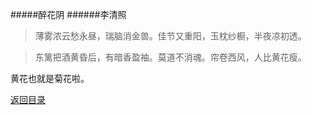 #####醉花阴
######李清照

>薄雾浓云愁永昼，瑞脑消金兽。佳节又重阳，玉枕纱橱，半夜凉初透。

>东篱把酒黄昏后，有暗香盈袖。莫道不消魂。帘卷西风，人比黄花瘦。

黄花也就是菊花啦。

[返回目录](../Catalog.md)